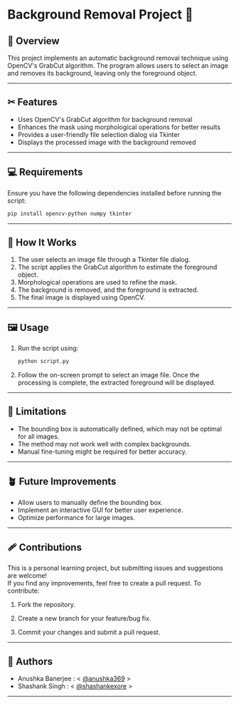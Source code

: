 # Background Removal Project 🌆

## 📂 Overview
This project implements an automatic background removal technique using OpenCV's GrabCut algorithm. The program allows users to select an image and removes its background, leaving only the foreground object.

---

## ✂ Features

- Uses OpenCV's GrabCut algorithm for background removal
- Enhances the mask using morphological operations for better results
- Provides a user-friendly file selection dialog via Tkinter
- Displays the processed image with the background removed

---

## 💻 Requirements

Ensure you have the following dependencies installed before running the script:

```bash
pip install opencv-python numpy tkinter
```

---

## 🤖 How It Works 

1. The user selects an image file through a Tkinter file dialog.
2. The script applies the GrabCut algorithm to estimate the foreground object.
3. Morphological operations are used to refine the mask.
4. The background is removed, and the foreground is extracted.
5. The final image is displayed using OpenCV.

---

## 🖼 Usage

1. Run the script using:

    ```bash
    python script.py
    ```

2. Follow the on-screen prompt to select an image file. Once the processing is complete, the extracted foreground will be displayed.

---

## 🚥 Limitations

- The bounding box is automatically defined, which may not be optimal for all images.
- The method may not work well with complex backgrounds.
- Manual fine-tuning might be required for better accuracy.

---

## 🪴 Future Improvements

- Allow users to manually define the bounding box.
- Implement an interactive GUI for better user experience.
- Optimize performance for large images.

---

## 🩹 Contributions

This is a personal learning project, but submitting issues and suggestions are welcome!
<br> If you find any improvements, feel free to create a pull request. To contribute:

1. Fork the repository.

2. Create a new branch for your feature/bug fix.

3. Commit your changes and submit a pull request.

---

## 🫧 Authors
- Anushka Banerjee : < [@anushka369](https://github.com/anushka369) >
- Shashank Singh : < [@shashankexore](https://github.com/shashankexore) >

---
